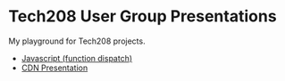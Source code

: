 # Tech208 User Group Presentations

My playground for Tech208 projects.

- [Javascript (function dispatch)](2014-05/)
- [CDN Presentation](2014-06/)
